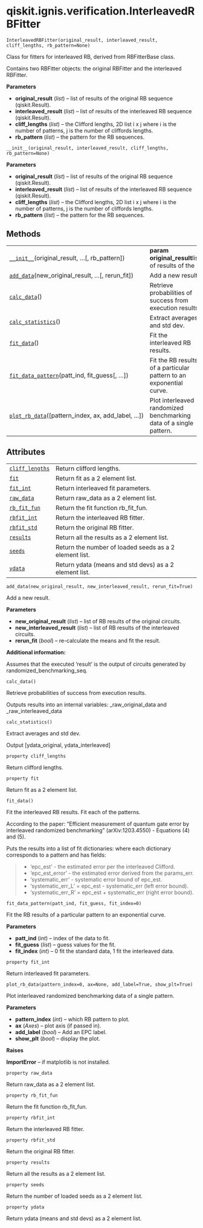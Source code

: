 # qiskit.ignis.verification.InterleavedRBFitter

<span id="undefined" />

`InterleavedRBFitter(original_result, interleaved_result, cliff_lengths, rb_pattern=None)`

Class for fitters for interleaved RB, derived from RBFitterBase class.

Contains two RBFitter objects: the original RBFitter and the interleaved RBFitter.

**Parameters**

*   **original\_result** (*list*) – list of results of the original RB sequence (qiskit.Result).
*   **interleaved\_result** (*list*) – list of results of the interleaved RB sequence (qiskit.Result).
*   **cliff\_lengths** (*list*) – the Clifford lengths, 2D list i x j where i is the number of patterns, j is the number of cliffords lengths.
*   **rb\_pattern** (*list*) – the pattern for the RB sequences.

<span id="undefined" />

`__init__(original_result, interleaved_result, cliff_lengths, rb_pattern=None)`

**Parameters**

*   **original\_result** (*list*) – list of results of the original RB sequence (qiskit.Result).
*   **interleaved\_result** (*list*) – list of results of the interleaved RB sequence (qiskit.Result).
*   **cliff\_lengths** (*list*) – the Clifford lengths, 2D list i x j where i is the number of patterns, j is the number of cliffords lengths.
*   **rb\_pattern** (*list*) – the pattern for the RB sequences.

## Methods

|                                                                                                                                                                                     |                                                                     |
| ----------------------------------------------------------------------------------------------------------------------------------------------------------------------------------- | ------------------------------------------------------------------- |
| [`__init__`](#qiskit.ignis.verification.InterleavedRBFitter.__init__ "qiskit.ignis.verification.InterleavedRBFitter.__init__")(original\_result, …\[, rb\_pattern])                 | **param original\_result**list of results of the                    |
| [`add_data`](#qiskit.ignis.verification.InterleavedRBFitter.add_data "qiskit.ignis.verification.InterleavedRBFitter.add_data")(new\_original\_result, …\[, rerun\_fit])             | Add a new result.                                                   |
| [`calc_data`](#qiskit.ignis.verification.InterleavedRBFitter.calc_data "qiskit.ignis.verification.InterleavedRBFitter.calc_data")()                                                 | Retrieve probabilities of success from execution results.           |
| [`calc_statistics`](#qiskit.ignis.verification.InterleavedRBFitter.calc_statistics "qiskit.ignis.verification.InterleavedRBFitter.calc_statistics")()                               | Extract averages and std dev.                                       |
| [`fit_data`](#qiskit.ignis.verification.InterleavedRBFitter.fit_data "qiskit.ignis.verification.InterleavedRBFitter.fit_data")()                                                    | Fit the interleaved RB results.                                     |
| [`fit_data_pattern`](#qiskit.ignis.verification.InterleavedRBFitter.fit_data_pattern "qiskit.ignis.verification.InterleavedRBFitter.fit_data_pattern")(patt\_ind, fit\_guess\[, …]) | Fit the RB results of a particular pattern to an exponential curve. |
| [`plot_rb_data`](#qiskit.ignis.verification.InterleavedRBFitter.plot_rb_data "qiskit.ignis.verification.InterleavedRBFitter.plot_rb_data")(\[pattern\_index, ax, add\_label, …])    | Plot interleaved randomized benchmarking data of a single pattern.  |

## Attributes

|                                                                                                                                               |                                                        |
| --------------------------------------------------------------------------------------------------------------------------------------------- | ------------------------------------------------------ |
| [`cliff_lengths`](#qiskit.ignis.verification.InterleavedRBFitter.cliff_lengths "qiskit.ignis.verification.InterleavedRBFitter.cliff_lengths") | Return clifford lengths.                               |
| [`fit`](#qiskit.ignis.verification.InterleavedRBFitter.fit "qiskit.ignis.verification.InterleavedRBFitter.fit")                               | Return fit as a 2 element list.                        |
| [`fit_int`](#qiskit.ignis.verification.InterleavedRBFitter.fit_int "qiskit.ignis.verification.InterleavedRBFitter.fit_int")                   | Return interleaved fit parameters.                     |
| [`raw_data`](#qiskit.ignis.verification.InterleavedRBFitter.raw_data "qiskit.ignis.verification.InterleavedRBFitter.raw_data")                | Return raw\_data as a 2 element list.                  |
| [`rb_fit_fun`](#qiskit.ignis.verification.InterleavedRBFitter.rb_fit_fun "qiskit.ignis.verification.InterleavedRBFitter.rb_fit_fun")          | Return the fit function rb\_fit\_fun.                  |
| [`rbfit_int`](#qiskit.ignis.verification.InterleavedRBFitter.rbfit_int "qiskit.ignis.verification.InterleavedRBFitter.rbfit_int")             | Return the interleaved RB fitter.                      |
| [`rbfit_std`](#qiskit.ignis.verification.InterleavedRBFitter.rbfit_std "qiskit.ignis.verification.InterleavedRBFitter.rbfit_std")             | Return the original RB fitter.                         |
| [`results`](#qiskit.ignis.verification.InterleavedRBFitter.results "qiskit.ignis.verification.InterleavedRBFitter.results")                   | Return all the results as a 2 element list.            |
| [`seeds`](#qiskit.ignis.verification.InterleavedRBFitter.seeds "qiskit.ignis.verification.InterleavedRBFitter.seeds")                         | Return the number of loaded seeds as a 2 element list. |
| [`ydata`](#qiskit.ignis.verification.InterleavedRBFitter.ydata "qiskit.ignis.verification.InterleavedRBFitter.ydata")                         | Return ydata (means and std devs) as a 2 element list. |

<span id="undefined" />

`add_data(new_original_result, new_interleaved_result, rerun_fit=True)`

Add a new result.

**Parameters**

*   **new\_original\_result** (*list*) – list of RB results of the original circuits.
*   **new\_interleaved\_result** (*list*) – list of RB results of the interleaved circuits.
*   **rerun\_fit** (*bool*) – re-calculate the means and fit the result.

**Additional information:**

Assumes that the executed ‘result’ is the output of circuits generated by randomized\_benchmarking\_seq.

<span id="undefined" />

`calc_data()`

Retrieve probabilities of success from execution results.

Outputs results into an internal variables: \_raw\_original\_data and \_raw\_interleaved\_data

<span id="undefined" />

`calc_statistics()`

Extract averages and std dev.

Output \[ydata\_original, ydata\_interleaved]

<span id="undefined" />

`property cliff_lengths`

Return clifford lengths.

<span id="undefined" />

`property fit`

Return fit as a 2 element list.

<span id="undefined" />

`fit_data()`

Fit the interleaved RB results. Fit each of the patterns.

According to the paper: “Efficient measurement of quantum gate error by interleaved randomized benchmarking” (arXiv:1203.4550) - Equations (4) and (5).

Puts the results into a list of fit dictionaries: where each dictionary corresponds to a pattern and has fields:

> *   ‘epc\_est’ - the estimated error per the interleaved Clifford.
> *   ‘epc\_est\_error’ - the estimated error derived from the params\_err.
> *   ‘systematic\_err’ - systematic error bound of epc\_est.
> *   ‘systematic\_err\_L’ = epc\_est - systematic\_err (left error bound).
> *   ‘systematic\_err\_R’ = epc\_est + systematic\_err (right error bound).

<span id="undefined" />

`fit_data_pattern(patt_ind, fit_guess, fit_index=0)`

Fit the RB results of a particular pattern to an exponential curve.

**Parameters**

*   **patt\_ind** (*int*) – index of the data to fit.
*   **fit\_guess** (*list*) – guess values for the fit.
*   **fit\_index** (*int*) – 0 fit the standard data, 1 fit the interleaved data.

<span id="undefined" />

`property fit_int`

Return interleaved fit parameters.

<span id="undefined" />

`plot_rb_data(pattern_index=0, ax=None, add_label=True, show_plt=True)`

Plot interleaved randomized benchmarking data of a single pattern.

**Parameters**

*   **pattern\_index** (*int*) – which RB pattern to plot.
*   **ax** (*Axes*) – plot axis (if passed in).
*   **add\_label** (*bool*) – Add an EPC label.
*   **show\_plt** (*bool*) – display the plot.

**Raises**

**ImportError** – if matplotlib is not installed.

<span id="undefined" />

`property raw_data`

Return raw\_data as a 2 element list.

<span id="undefined" />

`property rb_fit_fun`

Return the fit function rb\_fit\_fun.

<span id="undefined" />

`property rbfit_int`

Return the interleaved RB fitter.

<span id="undefined" />

`property rbfit_std`

Return the original RB fitter.

<span id="undefined" />

`property results`

Return all the results as a 2 element list.

<span id="undefined" />

`property seeds`

Return the number of loaded seeds as a 2 element list.

<span id="undefined" />

`property ydata`

Return ydata (means and std devs) as a 2 element list.
